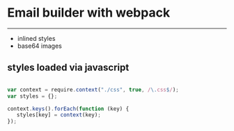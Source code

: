 # Email builder with webpack
---
* inlined styles
* base64 images

## styles loaded via javascript

```javascript

var context = require.context("./css", true, /\.css$/);
var styles = {};

context.keys().forEach(function (key) {
   styles[key] = context(key);
});

```